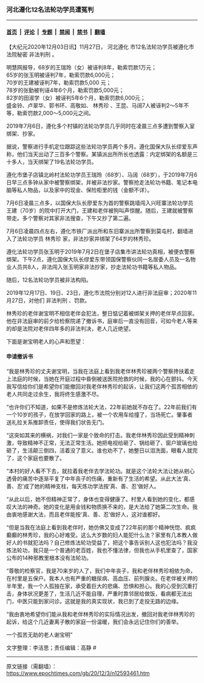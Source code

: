 ### 河北遵化12名法轮功学员遭冤判

---

#### [首页](../../../..?n12593461) &nbsp;|&nbsp; [评论](../../../../../epoch-comment?n12593461) &nbsp;|&nbsp; [专题](../../../../../epoch-special?n12593461) &nbsp;|&nbsp; [禁闻](../../../../../epoch-news?n12593461) &nbsp;|&nbsp; [禁书](../../../../../books?n12593461) &nbsp;|&nbsp; [翻墙](https://github.com/gfw-breaker/nogfw/blob/master/README.md?n12593461)


<div class="post_content" id="artbody" itemprop="articleBody">
 <!-- article content begin -->
 <p>
  【大纪元2020年12月03日讯】11月27日，
  <ok href="https://www.epochtimes.com/gb/tag/%E6%B2%B3%E5%8C%97%E9%81%B5%E5%8C%96.html">
   河北遵化
  </ok>
  市12名法轮功学员被遵化市法院秘密
  <ok href="https://www.epochtimes.com/gb/tag/%E9%9D%9E%E6%B3%95%E5%88%A4%E5%88%91.html">
   非法判刑
  </ok>
  。
 </p>
 <p>
  明慧网报导，68岁的王瑞玲（女）被诬判8年，勒索罚款1万元；
  <br/>
  65岁的张玉明被诬判7年，勒索罚款6,000元；
  <br/>
  70岁的王建被诬判7年，勒索罚款5,000 元；
  <br/>
  78岁的张勤被判诬4年6个月，勒索罚款5,000元；
  <br/>
  82岁的田淑学（女）被诬判5年6个月，勒索罚款6,000元；
  <br/>
  盛金铃、卢翠华、郭书环、高敬如、
  <ok href="https://www.epochtimes.com/gb/tag/%E6%9E%97%E7%A7%80%E7%8F%8D.html">
   林秀珍
  </ok>
  、王昆、马阔7人被诬判2～5年不等，勒索罚款2,000～5,000元之间。
 </p>
 <p>
  2019年7月6日，遵化多个村镇的法轮功学员几乎同时在凌晨三点多遭到警察入室绑架、抄家。
 </p>
 <p>
  据说，警察进行手机定位跟踪这些法轮功学员两个多月。遵化国保大队长缪爱东声称，他们当天出动了三百多个警察。某镇派出所所长也透露：内定绑架的名额是三十多人，当天绑架了19名法轮功学员。
 </p>
 <p>
  遵化市堡子店镇北岭村法轮功学员王瑞玲（68岁）、马阔（68岁），于2019年7月6日早三点多钟从家中被警察绑架，并被非法抄家。警察抢走法轮功书籍、笔记本电脑等私人物品，以及家中的现金、保险柜里的钱（金额不详）。
 </p>
 <p>
  7月6日凌晨三点多，以国保大队长廖爱东为首的警察跳墙闯入兴旺寨法轮功学员王建（70岁）的院中打开大门，王建和老伴被狗叫声惊醒。随后，王建就被警察带走。多个警察对其家非法搜查，下午又抄了第二遍。
 </p>
 <p>
  7月6日凌晨四点左右，遵化市铁厂派出所和东旧寨派出所警察到莫屯村，翻墙进入了法轮功学员
  <ok href="https://www.epochtimes.com/gb/tag/%E6%9E%97%E7%A7%80%E7%8F%8D.html">
   林秀珍
  </ok>
  家，非法抄家并绑架了64岁的林秀珍。
 </p>
 <p>
  遵化法轮功学员张玉明于2019年7月2日在堡子店集市讲法轮功真相，被便衣警察绑架。下午2点，遵化国保大队长缪爱东带领国保警察伙同一名居委人员及一名物业人员共8人，非法闯入张玉明家非法抄家，抄走法轮功书籍等私人物品。
 </p>
 <p>
  随后，12名法轮功学员被非法构陷。
 </p>
 <p>
  2019年12月17日、19日、23日，遵化市法院分别对12人进行非法庭审；2020年11月27日，对他们
  <ok href="https://www.epochtimes.com/gb/tag/%E9%9D%9E%E6%B3%95%E5%88%A4%E5%88%91.html">
   非法判刑
  </ok>
  、罚款。
 </p>
 <p>
  林秀珍的老伴谢宝明不相信老伴会犯法，整日惦记着被绑架关押的老伴早点回家。他在非法庭审的前夕给检察院递了撤诉书，庭审后一直没有回音，可如今老人等来的却是法院对老伴四年多的非法判决，老人几近绝望。
 </p>
 <p>
  下面是谢宝明老人的心声和愿望：
 </p>
 <h4>
  <b>
   申请撤诉书
  </b>
 </h4>
 <p>
  “我是林秀珍的丈夫谢宝明，当我在法庭上看到我老伴林秀珍被两个警察搀扶着走上法庭的时候，当她在开庭过程中昏倒被送医院抢救的时候，我的心在颤抖。今天我写信给你们是希望你们能撤回对我老伴林秀珍的起诉，让我们这两个孤苦相依的老人共同走过余生，我将终生感激不尽。
 </p>
 <p>
  “也许你们不知道，如果不是修炼法轮大法，22年前她就不存在了。22年前我们有一个10岁的孩子，在放学回家的路上，被一个农用车给撞了，当场死亡。肇事者送礼拉关系推卸责任，使得我们状告无门。
 </p>
 <p>
  “这突如其来的横祸，对我们一家是个致命的打击。我老伴林秀珍因此受到精神刺激，导致精神不正常，无法正常生活。她把电视给砸了、锅给砸了、窗户玻璃也给砸了，生活颠三倒四，活着没了意义。谁也劝不了，她整日以泪洗面，眼看人就完了，这个家庭也要散了。
 </p>
 <p>
  “本村的好人看不下去，就拉着我老伴去学法轮功。就是这个法轮大法让她从剜心透骨的痛苦中逐渐平复了中年丧子的伤痛，重新有了生活的希望。从此大法‘真、善、忍’成了她的精神支柱，每天炼功学法按‘真、善、忍’做好人。
 </p>
 <p>
  “从此以后，她不但精神正常了，身体也变得健康了。村里人看到她的变化，都感叹大法的神奇。她的变化是用金钱和物质换不来的，是大法给了她第二次生命。我由衷地感谢大法，而且老伴能按‘真、善、忍’做好人，这对谁都好。
 </p>
 <p>
  “但是当我在法庭上看到我老伴时，她仿佛又变成了22年前的那个精神恍惚、疯疯癫癫的林秀珍，我的心好难受。这么大岁数的妇人能犯什么法？家里有几本教人做好人的书就犯法吗？自己修炼法轮功受益了，把这个事告诉别人这也犯法吗？我没炼法轮功，我只是一个普通的老百姓，我也不懂法律，但我也从手机里查了，国家公布的14种邪教里根本没有法轮功。
 </p>
 <p>
  “尊敬的检察官，我是70来岁的人了，我们中年丧子，我和老伴林秀珍相依为命，在村里是五保户。我本人也有严重的糖尿病、高血压、前列腺炎。在老伴被关押的半年里，我一个人孤独在家，承受着巨大的悲痛、恐惧和担心。我的心受到沉重打击，身体状况更差了，生活几近不能自理，严重时靠邻居给做饭，看病都无法出门，中医只能到家问诊。这就是我的真实现状，我已到了走投无路的边缘。
 </p>
 <p>
  “我由衷地希望你们能从我和老伴林秀珍的实际情况出发，撤回对我老伴林秀珍的起诉，给这个几近妻离子散的家庭一份温暖，我们会永远记住你们的善举。
 </p>
 <p>
  一个孤苦无助的老人谢宝明”
 </p>
 <p>
  文字整理：李洁思；责任编辑：高静 #
 </p>
 <!-- article content end -->
 <div id="below_article_ad">
 </div>
</div>


---

原文链接（需翻墙）：https://www.epochtimes.com/gb/20/12/3/n12593461.htm